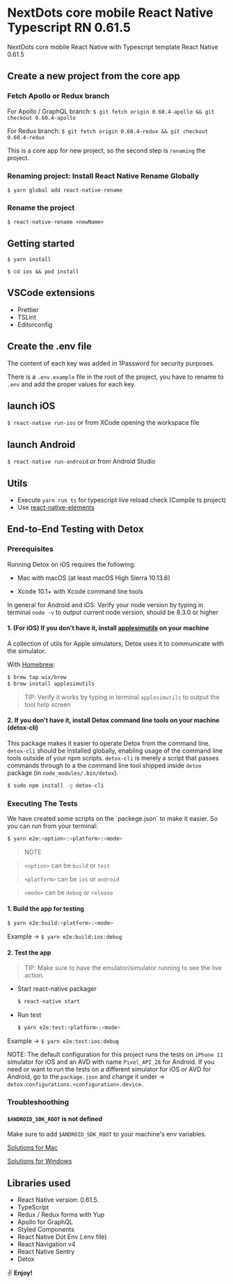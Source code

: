 # NextDots core mobile React Native Typescript RN 0.61.5

NextDots core mobile React Native with Typescript template React Native 0.61.5

## Create a new project from the core app

### Fetch Apollo or Redux branch

For Apollo / GraphQL branch: 
`$ git fetch origin 0.60.4-apollo && git checkout 0.60.4-apollo`

For Redux branch: 
`$ git fetch origin 0.60.4-redux && git checkout 0.60.4-redux`

This is a core app for new project, so the second step is `renaming` the project.

### Renaming project: Install React Native Rename Globally

```
$ yarn global add react-native-rename
```

### Rename the project

```
$ react-native-rename <newName>
```

## Getting started

```
$ yarn install

$ cd ios && pod install
```

## VSCode extensions

- Prettier
- TSLint
- Editorconfig

## Create the .env file

The content of each key was added in 1Password for security purposes.

There is a `.env.example` file in the root of the project, you have to rename to `.env` and add the proper values for each key.

## launch iOS

`$ react-native run-ios` or from XCode opening the workspace file

## launch Android

`$ react-native run-android` or from Android Studio

## Utils

- Execute `yarn run ts` for typescript live reload check (Compile ts project)
- Use [react-native-elements](https://react-native-training.github.io/react-native-elements/docs/overview.html)

## End-to-End Testing with Detox

### Prerequisites

Running Detox on iOS requires the following:

* Mac with macOS (at least macOS High Sierra 10.13.6)

* Xcode 10.1+ with Xcode command line tools

In general for Android and iOS: Verify your node version by typing in terminal `node -v` to output current node version, should be 8.3.0 or higher

#### 1. (For iOS) If you don't have it, install [applesimutils](https://github.com/wix/AppleSimulatorUtils) on your machine

A collection of utils for Apple simulators, Detox uses it to communicate with the simulator. 

With [Homebrew](https://brew.sh/):

```sh
$ brew tap wix/brew
$ brew install applesimutils
```

> TIP: Verify it works by typing in terminal `applesimutils` to output the tool help screen

#### 2. If you don't have it, install Detox command line tools on your machine (detox-cli)

This package makes it easier to operate Detox from the command line. `detox-cli` should be installed globally, enabling usage of the command line tools outside of your npm scripts. `detox-cli` is merely a script that passes commands through to a the command line tool shipped inside `detox` package (in `node_modules/.bin/detox`).

  ```sh
  $ sudo npm install -g detox-cli
  ```

### Executing The Tests

We have created some scripts on the ´packege.json` to make it easier. So you can run from your terminal:

```sh
$ yarn e2e:<option>:<platform>:<mode>
```

> NOTE 

> `<option>` can be `build` or `test`

> `<platform>` can be `ios` or `android`

> `<mode>` can be `debug` or `release`

#### 1. Build the app for testing

```sh
$ yarn e2e:build:<platform>:<mode>
```

Example -> `$ yarn e2e:build:ios:debug`

#### 2. Test the app

> TIP: Make sure to have the emulator/simulator running to see the live action.

* Start react-native packager
 
  ```sh
  $ react-native start
  ```

* Run test

  ```sh
  $ yarn e2e:test:<platform>:<mode>
  ```

Example -> `$ yarn e2e:test:ios:debug`

NOTE: The default configuration for this project runs the tests on `iPhone 11` simulator for iOS and an AVD with name `Pixel_API_28` for Android.
If you need or want to run the tests on a different simulator for iOS or AVD for Android, go to the `package.json` and change it under -> `detox.configurations.<configuration>.device`.

### Troubleshoothing

#### `$ANDROID_SDK_ROOT` is not defined

Make sure to add `$ANDROID_SDK_ROOT` to your machine's env variables.

[Solutions for Mac](https://stackoverflow.com/questions/29391511/where-is-android-sdk-root-and-how-do-i-set-it/53138471)

[Solutions for Windows](https://stackoverflow.com/questions/23042638/how-do-i-set-android-sdk-home-environment-variable)


## Libraries used

- React Native version: 0.61.5.
- TypeScript
- Redux / Redux forms with Yup
- Apollo for GraphQL
- Styled Components
- React Native Dot Env (.env file)
- React Navigation v4
- React Native Sentry
- Detox

:v: **Enjoy!**
